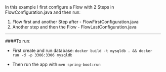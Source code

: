 In this example I first configure a Flow with 2 Steps in FlowConfiguration.java and then run:

1) Flow first and another Step after - FlowFirstConfiguration.java
2) Another step and then the Flow - FlowLastConfiguration.java

---

####To run:
- First create and run database:
`
docker build -t mysqldb . && docker run -d -p 3306:3306 mysqldb
`

- Then run the app with `mvn spring-boot:run`